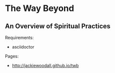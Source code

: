The Way Beyond
==============
An Overview of Spiritual Practices
----------------------------------

Requirements:
* asciidoctor

Pages:
* http://jackiewoodall.github.io/twb

